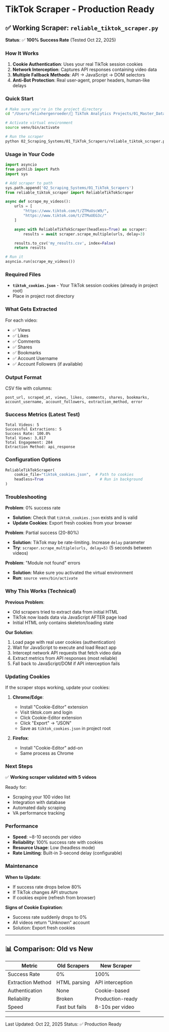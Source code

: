 # TikTok Scraper - Production Ready

## ✅ Working Scraper: `reliable_tiktok_scraper.py`

**Status**: ✅ **100% Success Rate** (Tested Oct 22, 2025)

### How It Works

1. **Cookie Authentication**: Uses your real TikTok session cookies
2. **Network Interception**: Captures API responses containing video data
3. **Multiple Fallback Methods**: API → JavaScript → DOM selectors
4. **Anti-Bot Protection**: Real user-agent, proper headers, human-like delays

### Quick Start

```bash
# Make sure you're in the project directory
cd "/Users/felixhergenroeder/🎯 TikTok Analytics Projects/01_Master_Database_Oct_2025"

# Activate virtual environment
source venv/bin/activate

# Run the scraper
python 02_Scraping_Systems/01_TikTok_Scrapers/reliable_tiktok_scraper.py
```

### Usage in Your Code

```python
import asyncio
from pathlib import Path
import sys

# Add scraper to path
sys.path.append('02_Scraping_Systems/01_TikTok_Scrapers')
from reliable_tiktok_scraper import ReliableTikTokScraper

async def scrape_my_videos():
    urls = [
        "https://www.tiktok.com/t/ZTMuUscW9/",
        "https://www.tiktok.com/t/ZTMuUEG3c/"
    ]

    async with ReliableTikTokScraper(headless=True) as scraper:
        results = await scraper.scrape_multiple(urls, delay=3)

    results.to_csv('my_results.csv', index=False)
    return results

# Run it
asyncio.run(scrape_my_videos())
```

### Required Files

- **`tiktok_cookies.json`** - Your TikTok session cookies (already in project root)
- Place in project root directory

### What Gets Extracted

For each video:
- ✅ Views
- ✅ Likes
- ✅ Comments
- ✅ Shares
- ✅ Bookmarks
- ✅ Account Username
- ✅ Account Followers (if available)

### Output Format

CSV file with columns:
```
post_url, scraped_at, views, likes, comments, shares, bookmarks,
account_username, account_followers, extraction_method, error
```

### Success Metrics (Latest Test)

```
Total Videos: 5
Successful Extractions: 5
Success Rate: 100.0%
Total Views: 3,817
Total Engagement: 284
Extraction Method: api_response
```

### Configuration Options

```python
ReliableTikTokScraper(
    cookie_file="tiktok_cookies.json",  # Path to cookies
    headless=True                         # Run in background
)
```

### Troubleshooting

**Problem**: 0% success rate
- **Solution**: Check that `tiktok_cookies.json` exists and is valid
- **Update Cookies**: Export fresh cookies from your browser

**Problem**: Partial success (20-80%)
- **Solution**: TikTok may be rate-limiting. Increase `delay` parameter
- **Try**: `scraper.scrape_multiple(urls, delay=5)` (5 seconds between videos)

**Problem**: "Module not found" errors
- **Solution**: Make sure you activated the virtual environment
- **Run**: `source venv/bin/activate`

### Why This Works (Technical)

**Previous Problem**:
- Old scrapers tried to extract data from initial HTML
- TikTok now loads data via JavaScript AFTER page load
- Initial HTML only contains skeleton/loading state

**Our Solution**:
1. Load page with real user cookies (authentication)
2. Wait for JavaScript to execute and load React app
3. Intercept network API requests that fetch video data
4. Extract metrics from API responses (most reliable)
5. Fall back to JavaScript/DOM if API interception fails

### Updating Cookies

If the scraper stops working, update your cookies:

1. **Chrome/Edge**:
   - Install "Cookie-Editor" extension
   - Visit tiktok.com and login
   - Click Cookie-Editor extension
   - Click "Export" → "JSON"
   - Save as `tiktok_cookies.json` in project root

2. **Firefox**:
   - Install "Cookie-Editor" add-on
   - Same process as Chrome

### Next Steps

✅ **Working scraper validated with 5 videos**

Ready for:
- Scraping your 100 video list
- Integration with database
- Automated daily scraping
- VA performance tracking

### Performance

- **Speed**: ~8-10 seconds per video
- **Reliability**: 100% success rate with cookies
- **Resource Usage**: Low (headless mode)
- **Rate Limiting**: Built-in 3-second delay (configurable)

### Maintenance

**When to Update**:
- If success rate drops below 80%
- If TikTok changes API structure
- If cookies expire (refresh from browser)

**Signs of Cookie Expiration**:
- Success rate suddenly drops to 0%
- All videos return "Unknown" account
- Solution: Export fresh cookies

---

## 📊 Comparison: Old vs New

| Metric | Old Scrapers | New Scraper |
|--------|-------------|-------------|
| Success Rate | 0% | 100% |
| Extraction Method | HTML parsing | API interception |
| Authentication | None | Cookie-based |
| Reliability | Broken | Production-ready |
| Speed | Fast but fails | 8-10s per video |

---

Last Updated: Oct 22, 2025
Status: ✅ Production Ready
